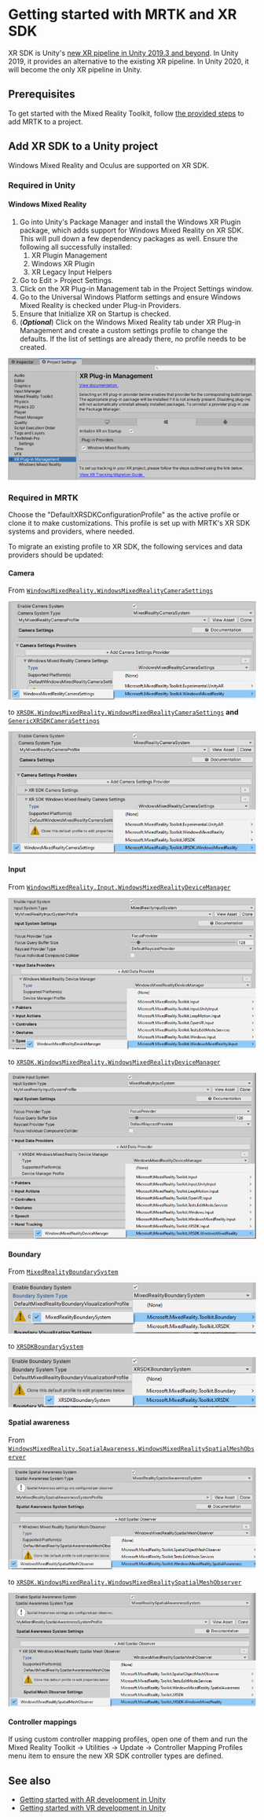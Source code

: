 # Getting started with MRTK and XR SDK

XR SDK is Unity's [new XR pipeline in Unity 2019.3 and beyond](https://blogs.unity3d.com/2020/01/24/unity-xr-platform-updates/). In Unity 2019, it provides an alternative to the existing XR pipeline. In Unity 2020, it will become the only XR pipeline in Unity.

## Prerequisites

To get started with the Mixed Reality Toolkit, follow [the provided steps](GettingStartedWithTheMRTK.md) to add MRTK to a project.

## Add XR SDK to a Unity project

Windows Mixed Reality and Oculus are supported on XR SDK.

### Required in Unity

#### Windows Mixed Reality

1. Go into Unity's Package Manager and install the Windows XR Plugin package, which adds support for Windows Mixed Reality on XR SDK. This will pull down a few dependency packages as well. Ensure the following all successfully installed:
   1. XR Plugin Management
   1. Windows XR Plugin
   1. XR Legacy Input Helpers
1. Go to Edit > Project Settings.
1. Click on the XR Plug-in Management tab in the Project Settings window.
1. Go to the Universal Windows Platform settings and ensure Windows Mixed Reality is checked under Plug-in Providers.
1. Ensure that Initialize XR on Startup is checked.
1. (**_Optional_**) Click on the Windows Mixed Reality tab under XR Plug-in Management and create a custom settings profile to change the defaults. If the list of settings are already there, no profile needs to be created.

![Plugin management](Images/XRSDK/PluginManagement.png)

### Required in MRTK

Choose the "DefaultXRSDKConfigurationProfile" as the active profile or clone it to make customizations. This profile is set up with MRTK's XR SDK systems and providers, where needed.

To migrate an existing profile to XR SDK, the following services and data providers should be updated:

#### Camera

From [`WindowsMixedReality.WindowsMixedRealityCameraSettings`](xref:Microsoft.MixedReality.Toolkit.WindowsMixedReality.WindowsMixedRealityCameraSettings)

![Legacy camera settings](Images/XRSDK/CameraSystemLegacy.png)

to [`XRSDK.WindowsMixedReality.WindowsMixedRealityCameraSettings`](xref:Microsoft.MixedReality.Toolkit.XRSDK.WindowsMixedReality.WindowsMixedRealityCameraSettings) **and** [`GenericXRSDKCameraSettings`](xref:Microsoft.MixedReality.Toolkit.XRSDK.GenericXRSDKCameraSettings)

![XR SDK camera settings](Images/XRSDK/CameraSystemXRSDK.png)

#### Input

From [`WindowsMixedReality.Input.WindowsMixedRealityDeviceManager`](xref:Microsoft.MixedReality.Toolkit.WindowsMixedReality.Input.WindowsMixedRealityDeviceManager)

![Legacy input settings](Images/XRSDK/InputSystemWMRLegacy.png)

to [`XRSDK.WindowsMixedReality.WindowsMixedRealityDeviceManager`](xref:Microsoft.MixedReality.Toolkit.XRSDK.WindowsMixedReality.WindowsMixedRealityDeviceManager)

![XR SDK input settings](Images/XRSDK/InputSystemWMRXRSDK.png)

#### Boundary

From [`MixedRealityBoundarySystem`](xref:Microsoft.MixedReality.Toolkit.Boundary.MixedRealityBoundarySystem)

![Legacy boundary settings](Images/XRSDK/BoundarySystemLegacy.png)

to  [`XRSDKBoundarySystem`](xref:Microsoft.MixedReality.Toolkit.XRSDK.XRSDKBoundarySystem)

![XR SDK boundary settings](Images/XRSDK/BoundarySystemXRSDK.png)

#### Spatial awareness

From [`WindowsMixedReality.SpatialAwareness.WindowsMixedRealitySpatialMeshObserver`](xref:Microsoft.MixedReality.Toolkit.WindowsMixedReality.SpatialAwareness.WindowsMixedRealitySpatialMeshObserver)

![Legacy spatial awareness settings](Images/XRSDK/SpatialAwarenessLegacy.png)

to [`XRSDK.WindowsMixedReality.WindowsMixedRealitySpatialMeshObserver`](xref:Microsoft.MixedReality.Toolkit.XRSDK.WindowsMixedReality.WindowsMixedRealitySpatialMeshObserver)

![XR SDK spatial awareness settings](Images/XRSDK/SpatialAwarenessXRSDK.png)

#### Controller mappings

If using custom controller mapping profiles, open one of them and run the Mixed Reality Toolkit -> Utilities -> Update -> Controller Mapping Profiles menu item to ensure the new XR SDK controller types are defined.

## See also

* [Getting started with AR development in Unity](https://docs.unity3d.com/Manual/AROverview.html)
* [Getting started with VR development in Unity](https://docs.unity3d.com/Manual/VROverview.html)
